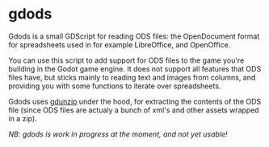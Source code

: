 gdods
=====

Gdods is a small GDScript for reading ODS files: the OpenDocument format for
spreadsheets used in for example  LibreOffice, and OpenOffice.

You can use this script to add support for ODS files to the game you're
building in the Godot game engine. It does not support all features that ODS
files have, but sticks mainly to reading text and images from columns, and
providing you with some functions to iterate over spreadsheets.

Gdods uses [gdunzip](https://github.com/jellehermsen/gdunzip) under the hood,
for extracting the contents of the ODS file (since ODS files are actualy a
bunch of xml's and other assets wrapped in a zip).

*NB: gdods is work in progress at the moment, and not yet usable!*
